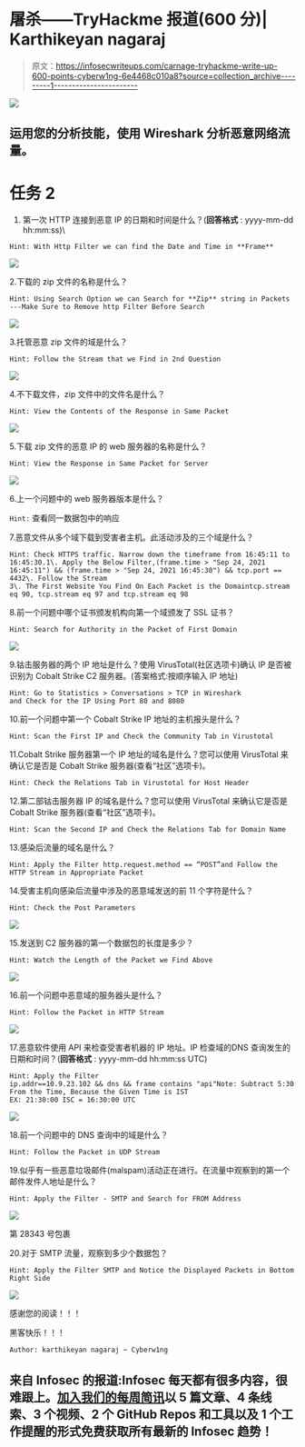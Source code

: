 # 屠杀——TryHackme 报道(600 分)| Karthikeyan nagaraj

> 原文：<https://infosecwriteups.com/carnage-tryhackme-write-up-600-points-cyberw1ng-6e4468c010a8?source=collection_archive---------1----------------------->

![](img/c1d0d1246d49bbb3fa2fe58b041a0831.png)

## 运用您的分析技能，使用 Wireshark 分析恶意网络流量。

# 任务 2

1.  第一次 HTTP 连接到恶意 IP 的日期和时间是什么？(**回答格式** : yyyy-mm-dd hh:mm:ss)\

```
Hint: With Http Filter we can find the Date and Time in **Frame**
```

![](img/fff7774acce0697c2fe447370824b100.png)

2.下载的 zip 文件的名称是什么？

```
Hint: Using Search Option we can Search for **Zip** string in Packets
---Make Sure to Remove http Filter Before Search
```

![](img/b7da9f10d02d53d243c61b3f360c5d30.png)

3.托管恶意 zip 文件的域是什么？

```
Hint: Follow the Stream that we Find in 2nd Question
```

![](img/7daf22dddec8e7477be0beb820e58576.png)

4.不下载文件，zip 文件中的文件名是什么？

```
Hint: View the Contents of the Response in Same Packet
```

![](img/c7dd53a0119453d8849ad284a8e5d8e7.png)

5.下载 zip 文件的恶意 IP 的 web 服务器的名称是什么？

```
Hint: View the Response in Same Packet for Server
```

![](img/7eebdb2df77d917888b2fcb648ec17f5.png)

6.上一个问题中的 web 服务器版本是什么？

`Hint:` 查看同一数据包中的响应

7.恶意文件从多个域下载到受害者主机。此活动涉及的三个域是什么？

```
Hint: Check HTTPS traffic. Narrow down the timeframe from 16:45:11 to 16:45:30.1\. Apply the Below Filter,(frame.time > "Sep 24, 2021 16:45:11") && (frame.time > "Sep 24, 2021 16:45:30") && tcp.port == 4432\. Follow the Stream
3\. The First Website You Find On Each Packet is the Domaintcp.stream eq 90, tcp.stream eq 97 and tcp.stream eq 98
```

8.前一个问题中哪个证书颁发机构向第一个域颁发了 SSL 证书？

```
Hint: Search for Authority in the Packet of First Domain
```

![](img/0c2597f3d4ff27e8f297873029020423.png)

9.钴击服务器的两个 IP 地址是什么？使用 VirusTotal(社区选项卡)确认 IP 是否被识别为 Cobalt Strike C2 服务器。(答案格式:按顺序输入 IP 地址)

```
Hint: Go to Statistics > Conversations > TCP in Wireshark 
and Check for the IP Using Port 80 and 8080
```

10.前一个问题中第一个 Cobalt Strike IP 地址的主机报头是什么？

```
Hint: Scan the First IP and Check the Community Tab in Virustotal 
```

11.Cobalt Strike 服务器第一个 IP 地址的域名是什么？您可以使用 VirusTotal 来确认它是否是 Cobalt Strike 服务器(查看“社区”选项卡)。

```
Hint: Check the Relations Tab in Virustotal for Host Header
```

12.第二部钴击服务器 IP 的域名是什么？您可以使用 VirusTotal 来确认它是否是 Cobalt Strike 服务器(查看“社区”选项卡)。

```
Hint: Scan the Second IP and Check the Relations Tab for Domain Name
```

13.感染后流量的域名是什么？

```
Hint: Apply the Filter http.request.method == “POST”and Follow the HTTP Stream in Appropriate Packet
```

14.受害主机向感染后流量中涉及的恶意域发送的前 11 个字符是什么？

```
Hint: Check the Post Parameters 
```

![](img/292aa00b39701965064699aee9402495.png)

15.发送到 C2 服务器的第一个数据包的长度是多少？

```
Hint: Watch the Length of the Packet we Find Above
```

![](img/158e49fa469a15803d060a8fed9dec67.png)

16.前一个问题中恶意域的服务器头是什么？

```
Hint: Follow the Packet in HTTP Stream
```

![](img/bcaf9c026a44e22a5e8d090cd8b4846b.png)

17.恶意软件使用 API 来检查受害者机器的 IP 地址。IP 检查域的DNS 查询发生的日期和时间？(**回答格式** : yyyy-mm-dd hh:mm:ss UTC)

```
Hint: Apply the Filter 
ip.addr==10.9.23.102 && dns && frame contains "api"Note: Subtract 5:30 From the Time, Because the Given Time is IST
EX: 21:30:00 ISC = 16:30:00 UTC
```

![](img/4fda7b1e4a4e87dc74a49c624f6af6bc.png)

18.前一个问题中的 DNS 查询中的域是什么？

```
Hint: Follow the Packet in UDP Stream
```

19.似乎有一些恶意垃圾邮件(malspam)活动正在进行。在流量中观察到的第一个邮件发件人地址是什么？

```
Hint: Apply the Filter - SMTP and Search for FROM Address
```

![](img/a9ccded33ef86a619002a8d143dab51f.png)

第 28343 号包裹

20.对于 SMTP 流量，观察到多少个数据包？

```
Hint: Apply the Filter SMTP and Notice the Displayed Packets in Bottom Right Side
```

![](img/6f1d5da6c056517b97ad46d426463672.png)

感谢您的阅读！！！

黑客快乐！！！

```
Author: karthikeyan nagaraj ~ Cyberw1ng
```

## 来自 Infosec 的报道:Infosec 每天都有很多内容，很难跟上。[加入我们的每周简讯](https://weekly.infosecwriteups.com/)以 5 篇文章、4 条线索、3 个视频、2 个 GitHub Repos 和工具以及 1 个工作提醒的形式免费获取所有最新的 Infosec 趋势！